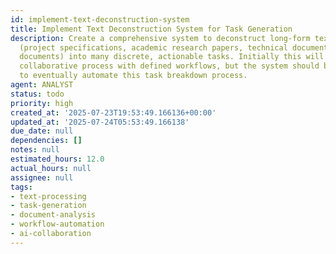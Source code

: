 ```yaml
---
id: implement-text-deconstruction-system
title: Implement Text Deconstruction System for Task Generation
description: Create a comprehensive system to deconstruct long-form text documents
  (project specifications, academic research papers, technical documentation, requirements
  documents) into many discrete, actionable tasks. Initially this will be a human-agent
  collaborative process with defined workflows, but the system should be designed
  to eventually automate this task breakdown process.
agent: ANALYST
status: todo
priority: high
created_at: '2025-07-23T19:53:49.166136+00:00'
updated_at: '2025-07-24T05:53:49.166138'
due_date: null
dependencies: []
notes: null
estimated_hours: 12.0
actual_hours: null
assignee: null
tags:
- text-processing
- task-generation
- document-analysis
- workflow-automation
- ai-collaboration
---
```


